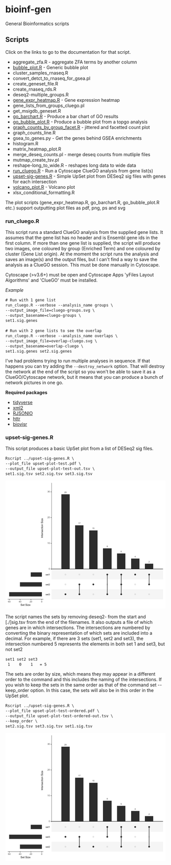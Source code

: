 # bioinf-gen

General Bioinformatics scripts

## Scripts

Click on the links to go to the documentation for that script.

* aggregate_zfa.R - aggregate ZFA terms by another column
* [bubble_plot.R](docs/bubble_plot/bubble_plot.md) - Generic bubble plot
* cluster_samples_rnaseq.R
* convert_detct_to_rnaseq_for_gsea.pl
* create_geneset_file.R
* create_rnaseq_rds.R
* deseq2-multiple_groups.R
* [gene_expr_heatmap.R](docs/gene_expr_heatmap/gene_expr_heatmap.md) - Gene expression heatmap
* gene_lists_from_groups_cluego.pl
* get_msigdb_geneset.R
* [go_barchart.R](docs/go_barchart/go_barchart.md) - Produce a bar chart of GO results
* [go_bubble_plot.R](docs/go_bubble_plot/go_bubble_plot.md) - Produce a bubble plot from a topgo analysis
* [graph_counts_by_group_facet.R](docs/graph_counts_by_group_facet/graph_counts_by_group_facet.md) - jittered and facetted count plot
* graph_counts_line.R
* gsea_to_genes.py - Get the genes behind GSEA enrichments
* histogram.R
* matrix_heatmap_plot.R
* merge_deseq_counts.pl - merge deseq counts from mutliple files
* mutmap_create_tsv.pl
* reshape-long_to_wide.R - reshapes long data to wide data
* [run_cluego.R](https://github.com/richysix/bioinf-gen#run_cluegor) - Run a Cytoscape ClueGO analysis from gene list(s)
* [upset-sig-genes.R](https://github.com/richysix/bioinf-gen#upset-sig-genesr) - Simple UpSet plot from DESeq2 sig files with genes for each intersection
* [volcano_plot.R](docs/volcano_plot/volcano_plot.md) - Volcano plot
* xlsx_conditional_formatting.R

The plot scripts (gene_expr_heatmap.R, go_barchart.R, go_bubble_plot.R etc.) support outputting plot files as
pdf, png, ps and svg

### run_cluego.R

This script runs a standard ClueGO analysis from the supplied gene lists. It assumes that the gene list
has no header and is Ensembl gene ids in the first column. If more than one gene list is supplied,
the script will produce two images, one coloured by group (Enriched Term) and one coloured by cluster (Gene List origin).
At the moment the script runs the analysis and saves an image(s) and the output files, but I
can't find a way to save the analysis as a ClueGO session. This must be done manually in Cytoscape.

Cytoscape (>v3.6+) must be open and Cytoscape Apps 'yFiles Layout Algorithms' and 'ClueGO' must be installed.

*Example*
```
# Run with 1 gene list
run_cluego.R --verbose --analysis_name groups \
--output_image_file=cluego-groups.svg \
--output_basename=cluego-groups \
set1.sig.genes

# Run with 2 gene lists to see the overlap
run_cluego.R --verbose --analysis_name overlaps \
--output_image_file=overlap-cluego.svg \
--output_basename=overlap-cluego \
set1.sig.genes set2.sig.genes
```

I've had problems trying to run multiple analyses in sequence. If that happens you can try adding the `--destroy_network` option. 
That will destroy the network at the end of the script so you won't be able to save it as a ClueGO/Cytoscape network, but it means that you can produce a bunch of network pictures in one go.

**Required packages**
* [tidyverse](https://www.tidyverse.org/)
* [xml2](https://github.com/r-lib/xml2)
* [RJSONIO](https://cran.r-project.org/web/packages/RJSONIO/index.html)
* [httr](https://github.com/r-lib/httr)
* [biovisr](https://github.com/richysix/biovisr)

### upset-sig-genes.R

This script produces a basic UpSet plot from a list of DESeq2 sig files.

```
Rscript ../upset-sig-genes.R \
--plot_file upset-plot-test.pdf \
--output_file upset-plot-test-out.tsv \
set1.sig.tsv set2.sig.tsv set3.sig.tsv
```

![UpSet plot of 3 sets, showing the sizes of each set and the sizes of the intersections between the sets](test_data/upset-plot-test.png "UpSet plot of 3 sets")

The script names the sets by removing deseq2- from the start and [./]sig.tsv from the end of the filenames.
It also outputs a file of which genes are in which intersections.
The intersections are numbered by converting the binary representation of which sets are included into a decimal.
For example, if there are 3 sets (set1, set2 and set3), the intersection numbered 5 represents the elements in both set 1 and set3, but not set2
```
set1 set2 set3
 1    0    1   = 5
```

The sets are order by size, which means they may appear in a different order to the command and this includes the naming of the intersections.
If you wish to keep the sets in the same order as that of the command set --keep_order option. In this case, the sets will also be in this order in the UpSet plot.

```
Rscript ../upset-sig-genes.R \
--plot_file upset-plot-test-ordered.pdf \
--output_file upset-plot-test-ordered-out.tsv \
--keep_order \
set2.sig.tsv set3.sig.tsv set1.sig.tsv
```

![UpSet plot of 3 sets, showing the sizes of each set and the sizes of the intersections between the sets](test_data/upset-plot-test-ordered.png "UpSet plot of 3 sets not ordered by set size")


